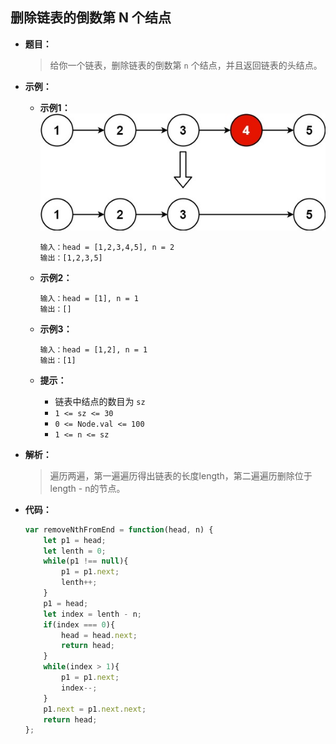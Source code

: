 ## 删除链表的倒数第 N 个结点

* **题目：**

  >给你一个链表，删除链表的倒数第 `n` 个结点，并且返回链表的头结点。

* **示例：**

  * **示例1：**<br>![img](04..assets/remove_ex1.jpg)

    ```
    输入：head = [1,2,3,4,5], n = 2
    输出：[1,2,3,5]
    ```

  * **示例2：**

    ```
    输入：head = [1], n = 1
    输出：[]
    ```

  * **示例3：**

    ```
    输入：head = [1,2], n = 1
    输出：[1]
    ```

  * **提示：**

    * 链表中结点的数目为 `sz`
    * `1 <= sz <= 30`
    * `0 <= Node.val <= 100`
    * `1 <= n <= sz`

* **解析：**

  >遍历两遍，第一遍遍历得出链表的长度length，第二遍遍历删除位于length - n的节点。

* **代码：**

  ```js
  var removeNthFromEnd = function(head, n) {
      let p1 = head;
      let lenth = 0;
      while(p1 !== null){
          p1 = p1.next;
          lenth++;
      }
      p1 = head;
      let index = lenth - n;
      if(index === 0){
          head = head.next;
          return head;
      }
      while(index > 1){
          p1 = p1.next;
          index--;
      }
      p1.next = p1.next.next;
      return head;
  };
  ```